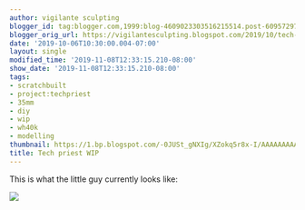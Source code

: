 ```yaml
---
author: vigilante sculpting
blogger_id: tag:blogger.com,1999:blog-4609023303516215514.post-6095729740553451731
blogger_orig_url: https://vigilantesculpting.blogspot.com/2019/10/tech-priest-wip.html
date: '2019-10-06T10:30:00.004-07:00'
layout: single
modified_time: '2019-11-08T12:33:15.210-08:00'
show_date: '2019-11-08T12:33:15.210-08:00'
tags:
- scratchbuilt
- project:techpriest
- 35mm
- diy
- wip
- wh40k
- modelling
thumbnail: https://1.bp.blogspot.com/-0JUSt_gNXIg/XZokq5r8x-I/AAAAAAAAAkc/tene10z1E5IESiiNNwmSH9MB8ADLYSqnACLcBGAsYHQ/s320-c/IMG_20191005_231337824_HDR.jpg
title: Tech priest WIP
---
```

This is what the little guy currently looks like:  
  

![](https://1.bp.blogspot.com/-0JUSt_gNXIg/XZokq5r8x-I/AAAAAAAAAkc/tene10z1E5IESiiNNwmSH9MB8ADLYSqnACLcBGAsYHQ/s1600/IMG_20191005_231337824_HDR.jpg)

  
